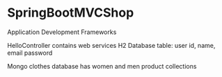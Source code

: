 # SpringBootMVCShop
Application Development Frameworks
 
 
HelloController contains web services
H2 Database table: user
id, name, email password

Mongo clothes database has women and men product collections
